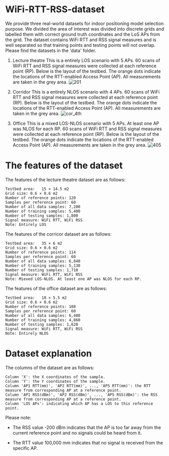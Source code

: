 WiFi-RTT-RSS-dataset
========================
We provide three real-world datasets for indoor positioning model selection purpose. We divided the area of interest was divided into discrete grids and labelled them with correct ground truth coordinates and the LoS APs from the grid. The dataset contains WiFi RTT and RSS signal measures and is well separated so that training points and testing points will not overlap. Please find the datasets in the 'data' folder.

1. Lecture theatre
This is a entirely LOS scenario with 5 APs. 60 scans of WiFi RTT and RSS signal measures were collected at each reference point (RP).
Below is the layout of the testbed. The orange dots indicate the locations of the RTT-enabled Access Point (AP). All measurements are taken in the grey area.
![201](https://github.com/Fx386483710/WiFi-dataset/assets/101070586/3cfca446-c1e2-49ac-bbbe-3cd42f19c0b1)

2. Corridor
This is a entirely NLOS scenario with 4 APs. 60 scans of WiFi RTT and RSS signal measures were collected at each reference point (RP).
Below is the layout of the testbed. The orange dots indicate the locations of the RTT-enabled Access Point (AP). All measurements are taken in the grey area.
![cor_4th](https://github.com/Fx386483710/WiFi-dataset/assets/101070586/e4bc6c31-ef88-41b4-b7d0-42540b3fd0ad)

3. Office
This is a mixed LOS-NLOS scenario with 5 APs. At least one AP was NLOS for each RP. 60 scans of WiFi RTT and RSS signal measures were collected at each reference point (RP).
Below is the layout of the testbed. The orange dots indicate the locations of the RTT-enabled Access Point (AP). All measurements are taken in the grey area.
![405](https://github.com/Fx386483710/WiFi-dataset/assets/101070586/e87b31ed-7677-4c52-ad7c-c882c71059d3)

The features of the dataset
========================

The features of the lecture theatre dataset are as follows:

```
Testbed area:	15 × 14.5 m2
Grid size: 0.6 × 0.6 m2
Number of reference points: 120
Samples per reference point: 60
Number of all data samples: 7,200
Number of training samples: 5,400
Number of testing samples: 1,800
Signal measure: WiFi RTT, WiFi RSS
Note: Entirely LOS
```

The features of the corricor dataset are as follows:

```
Testbed area:	35 × 6 m2
Grid size: 0.6 × 0.6 m2
Number of reference points: 114
Samples per reference point: 60
Number of all data samples: 6,840
Number of training samples: 5,130
Number of testing samples: 1,710
Signal measure: WiFi RTT, WiFi RSS
Note: Miexed LOS-NLOS. At least one AP was NLOS for each RP.
```

The features of the office dataset are as follows:

```
Testbed area:	18 × 5.5 m2
Grid size: 0.6 × 0.6 m2
Number of reference points: 108
Samples per reference point: 60
Number of all data samples: 6,480
Number of training samples: 4,860
Number of testing samples: 1,620
Signal measure: WiFi RTT, WiFi RSS
Note: Entirely NLOS
```

Dataset explanation
========================

The columns of the dataset are as follows:

```
Column 'X': the X coordinates of the sample.
Column 'Y': the Y coordinates of the sample.
Column 'AP1 RTT(mm)', 'AP2 RTT(mm)', ..., 'AP5 RTT(mm)': the RTT measure from corresponding AP at a reference point.
Column 'AP1 RSS(dBm)', 'AP2 RSS(dBm)', ..., 'AP5 RSS(dBm)': the RSS measure from corresponding AP at a reference point.
Column 'LOS APs': indicating which AP has a LOS to this reference point.
```

Please note:

* The RSS value -200 dBm indicates that the AP is too far away from the current reference point and no signals could be heard from it. 

* The RTT value 100,000 mm indicates that no signal is received from the specific AP.
